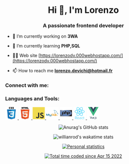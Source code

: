 <h1 align="center">Hi 👋, I'm Lorenzo</h1>
<h3 align="center">A passionate frontend developer</h3>

- 🔭 I’m currently working on **3WA**

- 🌱 I’m currently learning **PHP,SQL**

- 👨‍💻 Web site [https://lorenzodv.000webhostapp.com/](https://lorenzodv.000webhostapp.com/)

- 📫 How to reach me **lorenzo.devichi@hotmail.fr**

<h3 align="left">Connect with me:</h3>
<p align="left">
</p>

<h3 align="left">Languages and Tools:</h3>
<p align="left"> <a href="https://www.w3schools.com/css/" target="_blank" rel="noreferrer"> <img src="https://raw.githubusercontent.com/devicons/devicon/master/icons/css3/css3-original-wordmark.svg" alt="css3" width="40" height="40"/> </a> <a href="https://www.w3.org/html/" target="_blank" rel="noreferrer"> <img src="https://raw.githubusercontent.com/devicons/devicon/master/icons/html5/html5-original-wordmark.svg" alt="html5" width="40" height="40"/> </a> <a href="https://developer.mozilla.org/en-US/docs/Web/JavaScript" target="_blank" rel="noreferrer"> <img src="https://raw.githubusercontent.com/devicons/devicon/master/icons/javascript/javascript-original.svg" alt="javascript" width="40" height="40"/> </a> <a href="https://www.mysql.com/" target="_blank" rel="noreferrer"> <img src="https://raw.githubusercontent.com/devicons/devicon/master/icons/mysql/mysql-original-wordmark.svg" alt="mysql" width="40" height="40"/> </a> <a href="https://www.php.net" target="_blank" rel="noreferrer"> <img src="https://raw.githubusercontent.com/devicons/devicon/master/icons/php/php-original.svg" alt="php" width="40" height="40"/> </a> <a href="https://reactjs.org/" target="_blank" rel="noreferrer"> <img src="https://raw.githubusercontent.com/devicons/devicon/master/icons/react/react-original-wordmark.svg" alt="react" width="40" height="40"/> </a> <a href="https://vuejs.org/" target="_blank" rel="noreferrer"> <img src="https://raw.githubusercontent.com/devicons/devicon/master/icons/vuejs/vuejs-original-wordmark.svg" alt="vuejs" width="40" height="40"/> </a> </p>

<p align="center"><img src="https://github-readme-stats.vercel.app/api?username=LorenzoDv&amp;show_icons=true&amp;theme=gruvbox" alt="Anurag&#39;s GitHub stats"></p>

<p align="center">
<img src="https://github-readme-stats.vercel.app/api/wakatime?username=LorenzoDv&amp;theme=react" alt="willianrod&#39;s wakatime stats"></p>

<p align="center">
    <a href="https://github.com/anuraghazra/github-readme-stats"><img src="https://camo.githubusercontent.com/5e97fd7c4aae01c8db9a18a8f3647daaef3e60f0f7c116e4d845795416f99e38/68747470733a2f2f6769746875622d726561646d652d73746174732e76657263656c2e6170702f6170693f757365726e616d653d74686f6d6173333730267468656d653d6461726b2673686f775f69636f6e733d74727565" alt="Personal statistics" data-canonical-src="https://github-readme-stats.vercel.app/api?username=LorenzoDv&theme=react&show_icons=true" style="max-width: 100%;"></a>
</p>
<p align="center">
<a href="https://wakatime.com/@757746d4-f2de-41eb-aaf0-612e0915a7e4"><img src="https://wakatime.com/badge/user/757746d4-f2de-41eb-aaf0-612e0915a7e4.svg" alt="Total time coded since Apr 15 2022" /></a>
</p>

